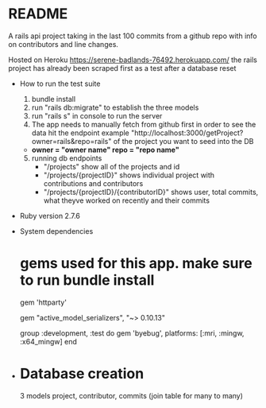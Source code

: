 # README
A rails api project taking in the last 100 commits from a github repo with info on contributors and line changes.

Hosted on Heroku
https://serene-badlands-76492.herokuapp.com/
the rails project has already been scraped first as a test after a database reset

* How to run the test suite
    1. bundle install
    2. run "rails db:migrate" to establish the three models
    3. run "rails s" in console to run the server
    4. The app needs to manually fetch from github first in order to see the data
    hit the endpoint example "http://localhost:3000/getProject?owner=rails&repo=rails"  of the project you want to seed into the DB
    - **owner = "owner name" repo = "repo name"**
    5. running db endpoints
        - "/projects" show all of the projects and id
        - "/projects/{projectID}" shows individual project with contributions and contributors
        - "/projects/{projectID}/{contributorID}" shows user, total commits, what theyve worked on recently and their commits

* Ruby version
    2.7.6
* System dependencies
    # gems used for this app. make sure to run bundle install
    gem 'httparty'
    
    gem "active_model_serializers", "~> 0.10.13"
    
    group :development, :test do
        <!-- # Call 'byebug' anywhere in the code to stop execution and get a debugger console -->
        gem 'byebug', platforms: [:mri, :mingw, :x64_mingw]
    end

    

* # Database creation
    3 models 
    project,
    contributor,
    commits (join table for many to many)

